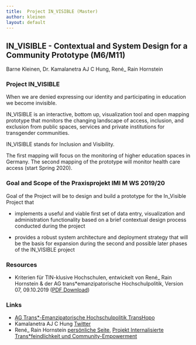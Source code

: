 ```yaml
---
title:  Project IN_VISIBLE (Master)
author: kleinen
layout: default
---
```


## IN_VISIBLE - Contextual and System Design for a Community Prototype (M6/M11)

Barne Kleinen, Dr. Kamalanetra AJ C Hung, René_ Rain Hornstein

### Project IN_VISIBLE

When we are denied expressing our identity and participating in education we become invisible.

IN_VISIBLE is an interactive, bottom ­up, visualization tool and open mapping prototype that monitors the changing landscape of access, inclusion, and exclusion from public spaces, services and private institutions for transgender communities.  

IN_VISIBLE stands for Inclusion and Visibility.

The first mapping will focus on the monitoring of higher education spaces in Germany. The second mapping of the prototype will monitor health care access (start Spring 2020).  

### Goal and Scope of the Praxisprojekt IMI M WS 2019/20

Goal of the Project will be to design and build a prototype for the In_Visible Project that

* implements a useful and viable first set of data entry, visualization and administration functionality based on a brief contextual design process conducted during the project

* provides a robust system architecture and deployment strategy that will be the basis for expansion during the second and possible later phases of the IN_VISIBLE project

### Resources
* Kriterien für TIN-klusive Hochschulen, entwickelt von René_ Rain Hornstein & der AG trans*emanzipatorische Hochschulpolitik, Version 07, 09.10.2019 ([PDF Download](20191009_Kriterien_fuer_tinklusive_Hochschulen_V07.pdf))

### Links

* [AG Trans*-Emanzipatorische Hochschulpolitik TransHopo](http://ag-trans-hopo.org)
* Kamalanetra AJ C Hung [Twitter](https://twitter.com/pineapple_lab)
* René_ Rain Hornstein [persönliche Seite](http://rhornstein.de), [Projekt Internalisierte Trans*feindlichkeit und Community-Empowerment](https://psychologie.sfu-berlin.de/de/forschung-publikationen/vielfalt-und-mehrfach-diskriminierung/projekt-internalisierte-transfeindlichkeit-und-community-empowerment/ )
